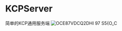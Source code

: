 # KCPServer
简单的KCP通用服务端
![OCE87VDCQ2DHI 97 S5{O_C](https://user-images.githubusercontent.com/60800578/154793255-999cea9d-96c2-4b0d-b5d5-a76233137be2.png)
